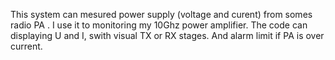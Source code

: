 This system can mesured power supply (voltage and curent) from somes radio PA .
I use it to monitoring my 10Ghz power amplifier.
The code can displaying U and I, swith visual TX or RX stages.
And alarm limit if PA is over current.
